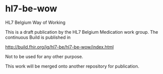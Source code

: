 # hl7-be-wow
 HL7 Belgium Way of Working


This is a draft publication by the HL7 Belgium Medication work group. 
The continuous Build is published in  

http://build.fhir.org/ig/hl7-be/hl7-be-wow/index.html

Not to be used for any other purpose.

This work will be merged onto another repository for publication.
 
 
